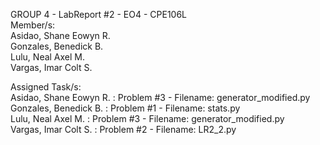 GROUP 4 - LabReport #2 - EO4 - CPE106L  
Member/s:  
Asidao, Shane Eowyn R.  
Gonzales, Benedick B.  
Lulu, Neal Axel M.  
Vargas, Imar Colt S.  
  
Assigned Task/s:  
Asidao, Shane Eowyn R. : Problem #3 - Filename: generator_modified.py  
Gonzales, Benedick B.  : Problem #1 - Filename: stats.py  
Lulu, Neal Axel M.     : Problem #3 - Filename: generator_modified.py  
Vargas, Imar Colt S.   : Problem #2 - Filename: LR2_2.py  

